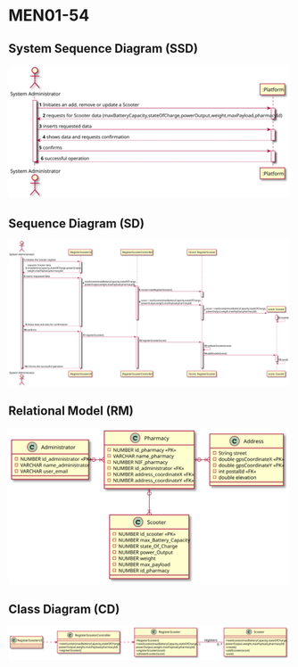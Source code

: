 # MEN01-54 #

## System Sequence Diagram (SSD) ##

![MEN01_54_SSD](MEN01_54_SSD.svg)

## Sequence Diagram (SD) ##

![MEN01_54_SD](MEN01_54_SD.svg)

## Relational Model (RM) ##

![MEN01_54_RM](MEN01_54_RM.svg)

## Class Diagram (CD) ##

![MEN01_54_CD](MEN01_54_CD.svg)